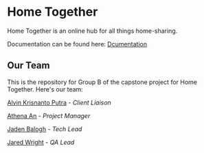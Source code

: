 # Home Together
Home Together is an online hub for all things home-sharing.

Documentation can be found here:
[Dcumentation](https://github.com/JadenBalogh/home-together-b) 

## Our Team
This is the repository for Group B of the capstone project for Home Together. Here's our team:

[Alvin Krisnanto Putra](https://github.com/a1v1n1) - *Client Liaison*

[Athena An](https://github.com/AA666666) - *Project Manager*

[Jaden Balogh](https://github.com/JadenBalogh) - *Tech Lead*

[Jared Wright](https://github.com/Jaredhw) - *QA Lead*
